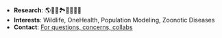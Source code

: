 - **Research**: 🌎🔬🦌🏞️🦝💉🔢💡
- **Interests**: Wildlife, OneHealth, Population Modeling, Zoonotic Diseases 
- **Contact**: [For questions, concerns, collabs](mailto:rdt0029@auburn.edu)  



